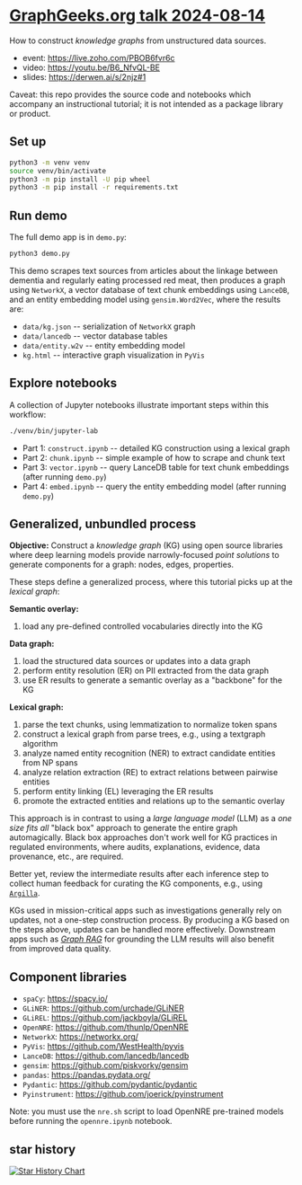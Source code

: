 # [GraphGeeks.org talk 2024-08-14](https://github.com/DerwenAI/strwythura)

How to construct _knowledge graphs_ from unstructured data sources.

- event: <https://live.zoho.com/PBOB6fvr6c>
- video: <https://youtu.be/B6_NfvQL-BE>
- slides: <https://derwen.ai/s/2njz#1>

Caveat: this repo provides the source code and notebooks which accompany an instructional tutorial; it is not intended as a package library or product.

## Set up

```bash
python3 -m venv venv
source venv/bin/activate
python3 -m pip install -U pip wheel
python3 -m pip install -r requirements.txt
```

## Run demo

The full demo app is in `demo.py`:

```bash
python3 demo.py
```

This demo scrapes text sources from articles about the linkage between
dementia and regularly eating processed red meat, then produces a graph
using `NetworkX`, a vector database of text chunk embeddings using
`LanceDB`, and an entity embedding model using `gensim.Word2Vec`,
where the results are:

- `data/kg.json` -- serialization of `NetworkX` graph
- `data/lancedb` -- vector database tables
- `data/entity.w2v` -- entity embedding model
- `kg.html` -- interactive graph visualization in `PyVis`

## Explore notebooks

A collection of Jupyter notebooks illustrate important steps
within this workflow:

```bash
./venv/bin/jupyter-lab
```

- Part 1: `construct.ipynb` -- detailed KG construction using a lexical graph
- Part 2: `chunk.ipynb` -- simple example of how to scrape and chunk text
- Part 3: `vector.ipynb` -- query LanceDB table for text chunk embeddings (after running `demo.py`)
- Part 4: `embed.ipynb` -- query the entity embedding model (after running `demo.py`)

## Generalized, unbundled process

**Objective:**
Construct a _knowledge graph_ (KG) using open source libraries where
deep learning models provide narrowly-focused _point solutions_ to
generate components for a graph: nodes, edges, properties.

These steps define a generalized process, where this tutorial picks up
at the _lexical graph_:

**Semantic overlay:**

1. load any pre-defined controlled vocabularies directly into the KG

**Data graph:**

1. load the structured data sources or updates into a data graph
2. perform entity resolution (ER) on PII extracted from the data graph
3. use ER results to generate a semantic overlay as a "backbone" for the KG

**Lexical graph:**

1. parse the text chunks, using lemmatization to normalize token spans
2. construct a lexical graph from parse trees, e.g., using a textgraph algorithm
3. analyze named entity recognition (NER) to extract candidate entities from NP spans
4. analyze relation extraction (RE) to extract relations between pairwise entities
5. perform entity linking (EL) leveraging the ER results
6. promote the extracted entities and relations up to the semantic overlay

This approach is in contrast to using a _large language model_ (LLM)
as a _one size fits all_ "black box" approach to generate the entire
graph automagically.
Black box approaches don't work well for KG practices in regulated environments, where audits, explanations, evidence, data provenance, etc., are required.

Better yet, review the intermediate results after each inference step to
collect human feedback for curating the KG components, e.g., using
[`Argilla`](https://github.com/argilla-io/argilla).

KGs used in mission-critical apps such as investigations generally rely
on updates, not a one-step construction process.
By producing a KG based on the steps above, updates can be handled more
effectively.
Downstream apps such as [_Graph RAG_](https://derwen.ai/s/hm7h)
for grounding the LLM results will also benefit from improved data quality.

## Component libraries

- `spaCy`: <https://spacy.io/>
- `GLiNER`: <https://github.com/urchade/GLiNER>
- `GLiREL`: <https://github.com/jackboyla/GLiREL>
- `OpenNRE`: <https://github.com/thunlp/OpenNRE>
- `NetworkX`: <https://networkx.org/>
- `PyVis`: <https://github.com/WestHealth/pyvis>
- `LanceDB`: <https://github.com/lancedb/lancedb>
- `gensim`: <https://github.com/piskvorky/gensim>
- `pandas`: <https://pandas.pydata.org/>
- `Pydantic`: <https://github.com/pydantic/pydantic>
- `Pyinstrument`: <https://github.com/joerick/pyinstrument>

Note: you must use the `nre.sh` script to load OpenNRE pre-trained models before running the `opennre.ipynb` notebook.

## star history

[![Star History Chart](https://api.star-history.com/svg?repos=derwenai/strwythura&type=Date)](https://star-history.com/#derwenai/strwythura&Date)
